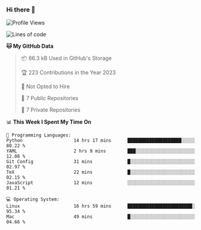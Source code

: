 ### Hi there 👋

<!--
**huayuan4396/huayuan4396** is a ✨ _special_ ✨ repository because its `README.md` (this file) appears on your GitHub profile.

Here are some ideas to get you started:

- 🔭 I’m currently working on ...
- 🌱 I’m currently learning ...
- 👯 I’m looking to collaborate on ...
- 🤔 I’m looking for help with ...
- 💬 Ask me about ...
- 📫 How to reach me: ...
- 😄 Pronouns: ...
- ⚡ Fun fact: ...
-->

<!--START_SECTION:waka-->
![Profile Views](http://img.shields.io/badge/Profile%20Views-0-blue)

![Lines of code](https://img.shields.io/badge/From%20Hello%20World%20I%27ve%20Written-225.1%20thousand%20lines%20of%20code-blue)

**🐱 My GitHub Data** 

> 📦 66.3 kB Used in GitHub's Storage 
 > 
> 🏆 223 Contributions in the Year 2023
 > 
> 🚫 Not Opted to Hire
 > 
> 📜 7 Public Repositories 
 > 
> 🔑 7 Private Repositories 
 > 
📊 **This Week I Spent My Time On** 

```text
💬 Programming Languages: 
Python                   14 hrs 17 mins      ████████████████████░░░░░   80.22 % 
YAML                     2 hrs 9 mins        ███░░░░░░░░░░░░░░░░░░░░░░   12.08 % 
Git Config               31 mins             █░░░░░░░░░░░░░░░░░░░░░░░░   02.97 % 
TeX                      22 mins             █░░░░░░░░░░░░░░░░░░░░░░░░   02.15 % 
JavaScript               12 mins             ░░░░░░░░░░░░░░░░░░░░░░░░░   01.21 % 

💻 Operating System: 
Linux                    16 hrs 59 mins      ████████████████████████░   95.34 % 
Mac                      49 mins             █░░░░░░░░░░░░░░░░░░░░░░░░   04.66 % 
```


<!--END_SECTION:waka-->

